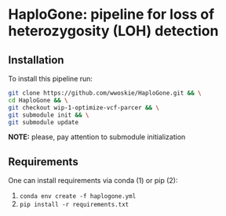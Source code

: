# HaploGone: pipeline for loss of heterozygosity (LOH) detection

## Installation

To install this pipeline run:
```bash
git clone https://github.com/wwoskie/HaploGone.git && \
cd HaploGone && \
git checkout wip-1-optimize-vcf-parcer && \
git submodule init && \
git submodule update
```
**NOTE:** please, pay attention to submodule initialization

## Requirements

One can install requirements via conda (1) or pip (2):
1. `conda env create -f haplogone.yml`
2. `pip install -r requirements.txt`